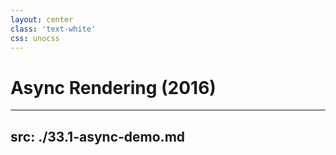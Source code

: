 ```yaml
---
layout: center
class: 'text-white'
css: unocss
---
```


# Async Rendering (2016)

---
src: ./33.1-async-demo.md
---
